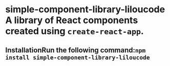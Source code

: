 # simple-component-library-liloucode A library of React components created using `create-react-app`.

## InstallationRun the following command:`npm install simple-component-library-liloucode`